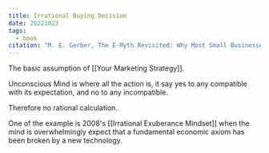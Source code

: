```yaml
---
title: Irrational Buying Decision
date: 20221023
tags:
  - book
citation: "M. E. Gerber, The E-Myth Revisited: Why Most Small Businesses Don’t Work and What to Do About It. Harper Collins, 2009."
---
```

The basic assumption of [[Your Marketing Strategy]].

Unconscious Mind is where all the action is, it say yes to any compatible with its expectation, and no to any incompatible.

Therefore no rational calculation. 

One of the example is 2008's [[Irrational Exuberance Mindset]] when the mind is overwhelmingly expect that a fundamental economic axiom has been broken by a new technology.
